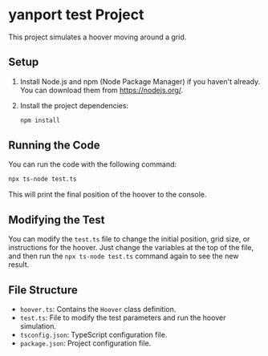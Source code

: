 

# yanport test Project

This project simulates a hoover moving around a grid.

## Setup

1. Install Node.js and npm (Node Package Manager) if you haven't already. You can download them from https://nodejs.org/.

2. Install the project dependencies:

    ```bash
    npm install
    ```

## Running the Code

You can run the code with the following command:

```bash
npx ts-node test.ts
```

This will print the final position of the hoover to the console.

## Modifying the Test

You can modify the `test.ts` file to change the initial position, grid size, or instructions for the hoover. Just change the variables at the top of the file, and then run the `npx ts-node test.ts` command again to see the new result.

## File Structure

- `hoover.ts`: Contains the `Hoover` class definition.
- `test.ts`: File to modify the test parameters and run the hoover simulation.
- `tsconfig.json`: TypeScript configuration file.
- `package.json`: Project configuration file.

